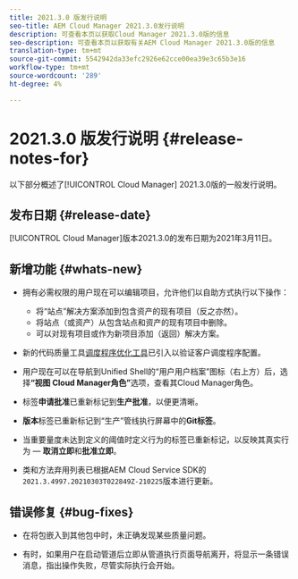 ```yaml
---
title: 2021.3.0 版发行说明
seo-title: AEM Cloud Manager 2021.3.0发行说明
description: 可查看本页以获取Cloud Manager 2021.3.0版的信息
seo-description: 可查看本页以获取有关AEM Cloud Manager 2021.3.0版的信息
translation-type: tm+mt
source-git-commit: 5542942da33efc2926e62cce00ea39e3c65b3e16
workflow-type: tm+mt
source-wordcount: '289'
ht-degree: 4%

---
```


# 2021.3.0 版发行说明 {#release-notes-for}

以下部分概述了[!UICONTROL Cloud Manager] 2021.3.0版的一般发行说明。

## 发布日期 {#release-date}

[!UICONTROL Cloud Manager]版本2021.3.0的发布日期为2021年3月11日。

## 新增功能 {#whats-new}

* 拥有必需权限的用户现在可以编辑项目，允许他们以自助方式执行以下操作：

   * 将“站点”解决方案添加到包含资产的现有项目（反之亦然）。
   * 将站点（或资产）从包含站点和资产的现有项目中删除。
   * 可以对现有项目或作为新项目添加（返回）解决方案。

* 新的代码质量工具[调度程序优化工具](https://experienceleague.adobe.com/docs/experience-manager-cloud-manager/using/how-to-use/custom-code-quality-rules.html?lang=en#dispatcher-optimization-tool-rules)已引入以验证客户调度程序配置。

* 用户现在可以在导航到Unified Shell的“用户用户档案”图标（右上方）后，选择&#x200B;**“视图 Cloud Manager角色”**&#x200B;选项，查看其Cloud Manager角色。

* 标签&#x200B;**申请批准**&#x200B;已重新标记到&#x200B;**生产批准**，以便更清晰。

* **版本**&#x200B;标签已重新标记到“生产”管线执行屏幕中的&#x200B;**Git标签**。

* 当重要量度未达到定义的阈值时定义行为的标签已重新标记，以反映其真实行为 — **取消立即**&#x200B;和&#x200B;**批准立即**。

* 类和方法弃用列表已根据AEM Cloud Service SDK的`2021.3.4997.20210303T022849Z-210225`版本进行更新。

## 错误修复 {#bug-fixes}

* 在将包嵌入到其他包中时，未正确发现某些质量问题。

* 有时，如果用户在启动管道后立即从管道执行页面导航离开，将显示一条错误消息，指出操作失败，尽管实际执行会开始。